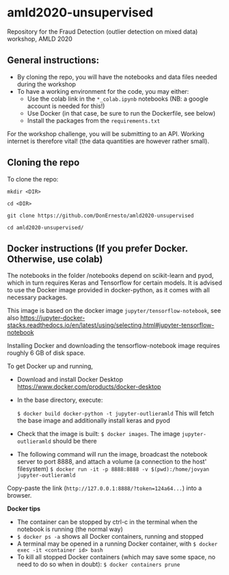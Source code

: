 # amld2020-unsupervised
Repository for the Fraud Detection (outlier detection on mixed data) workshop, AMLD 2020  

## General instructions:

- By cloning the repo, you will have the notebooks and data files needed during the workshop
- To have a working environment for the code, you may either:
    - Use the colab link in the `*_colab.ipynb` notebooks (NB: a google account is needed for this!)
    - Use Docker (in that case, be sure to run the Dockerfile, see below)
    - Install the packages from the `requirements.txt`

For the workshop challenge, you will be submitting to an API. Working internet is therefore vital! (the data quantities are however rather small).


## Cloning the repo
To clone the repo:

`mkdir <DIR>`

`cd <DIR>`

`git clone https://github.com/DonErnesto/amld2020-unsupervised`

`cd amld2020-unsupervised/`



## Docker instructions (If you prefer Docker. Otherwise, use colab)
The notebooks in the folder /notebooks depend on scikit-learn and pyod, which in turn requires Keras and Tensorflow for certain models. It is advised to use the Docker image provided in docker-python, as it comes with all necessary packages.

This image is based on the docker image `jupyter/tensorflow-notebook`,
see also https://jupyter-docker-stacks.readthedocs.io/en/latest/using/selecting.html#jupyter-tensorflow-notebook


Installing Docker and downloading the tensorflow-notebook image requires roughly 6 GB of disk space.


To get Docker up and running,
- Download and install Docker Desktop https://www.docker.com/products/docker-desktop
- In the base directory, execute:

    `$ docker build docker-python -t jupyter-outlieramld`
    This will fetch the base image and additionally install keras and pyod
- Check that the image is built:
    `$ docker images`. The image `jupyter-outlieramld` should be there
- The following command will run the image, broadcast the notebook server to port 8888, and attach a volume (a connection to the host' filesystem)
    `$ docker run -it -p 8888:8888 -v $(pwd):/home/jovyan jupyter-outlieramld`

Copy-paste the link (`http://127.0.0.1:8888/?token=124a64...`) into a browser.

**Docker tips**
- The container can be stopped by ctrl-c in the terminal when the notebook is running (the normal way)
- `$ docker ps -a` shows all Docker containers, running and stopped
- A terminal may be opened in a running Docker container, with `$ docker exec -it <container id> bash`
- To kill all stopped Docker containers (which may save some space, no need to do so when in doubt):
`$ docker containers prune`
